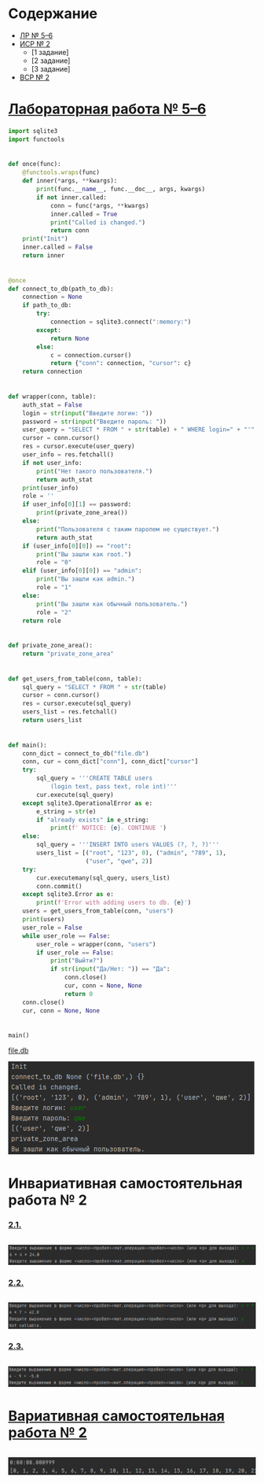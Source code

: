 # Содержание
- [ЛР № 5–6](#лабораторная-работа--56)
- [ИСР № 2](#инвариативная-самостоятельная-работа--2)
    - [1 задание]
    - [2 задание]
    - [3 задание]
- [ВСР № 2](#вариативная-самостоятельная-работа--2)

# [Лабораторная работа № 5–6](https://repl.it/@Rakleed/programming4-lab5-6)
```python
import sqlite3
import functools


def once(func):
    @functools.wraps(func)
    def inner(*args, **kwargs):
        print(func.__name__, func.__doc__, args, kwargs)
        if not inner.called:
            conn = func(*args, **kwargs)
            inner.called = True
            print("Called is changed.")
            return conn
    print("Init")
    inner.called = False
    return inner


@once
def connect_to_db(path_to_db):
    connection = None
    if path_to_db:
        try:
            connection = sqlite3.connect(":memory:")
        except:
            return None
        else:
            c = connection.cursor()
            return {"conn": connection, "cursor": c}
    return connection


def wrapper(conn, table):
    auth_stat = False
    login = str(input("Введите логин: "))
    password = str(input("Введите пароль: "))
    user_query = "SELECT * FROM " + str(table) + " WHERE login=" + "'" + login + "'"
    cursor = conn.cursor()
    res = cursor.execute(user_query)
    user_info = res.fetchall()
    if not user_info:
        print("Нет такого пользователя.")
        return auth_stat
    print(user_info)
    role = ''
    if user_info[0][1] == password:
        print(private_zone_area())
    else:
        print("Пользователя с таким паролем не существует.")
        return auth_stat
    if (user_info[0][0]) == "root":
        print("Вы зашли как root.")
        role = "0"
    elif (user_info[0][0]) == "admin":
        print("Вы зашли как admin.")
        role = "1"
    else:
        print("Вы зашли как обычный пользователь.")
        role = "2"
    return role


def private_zone_area():
    return "private_zone_area"


def get_users_from_table(conn, table):
    sql_query = "SELECT * FROM " + str(table)
    cursor = conn.cursor()
    res = cursor.execute(sql_query)
    users_list = res.fetchall()
    return users_list


def main():
    conn_dict = connect_to_db("file.db")
    conn, cur = conn_dict["conn"], conn_dict["cursor"]
    try:
        sql_query = '''CREATE TABLE users
            (login text, pass text, role int)'''
        cur.execute(sql_query)
    except sqlite3.OperationalError as e:
        e_string = str(e)
        if "already exists" in e_string:
            print(f' NOTICE: {e}. CONTINUE ')
    else:
        sql_query = '''INSERT INTO users VALUES (?, ?, ?)'''
        users_list = [("root", "123", 0), ("admin", "789", 1),
                      ("user", "qwe", 2)]
    try:
        cur.executemany(sql_query, users_list)
        conn.commit()
    except sqlite3.Error as e:
        print(f'Error with adding users to db. {e}')
    users = get_users_from_table(conn, "users")
    print(users)
    user_role = False
    while user_role == False:
        user_role = wrapper(conn, "users")
        if user_role == False:
            print("Выйти?")
            if str(input("Да/Нет: ")) == "Да":
                conn.close()
                cur, conn = None, None
                return 0
    conn.close()
    cur, conn = None, None


main()
```
[file.db](src/file.db)

![Result of lab5-6](src/programming4-lab5-6-result.png)

# Инвариативная самостоятельная работа № 2
### [2.1. ](https://repl.it/@Rakleed/programming4-indepworkinvar2-1)
```python

```
![Result of indepworkinvar2-1](src/programming4-indepworkinvar2-1-result.png)

### [2.2. ](https://repl.it/@Rakleed/programming4-indepworkinvar2-2)
```python

```
![Result of indepworkinvar2-2](src/programming4-indepworkinvar2-2-result.png)

### [2.3. ](https://repl.it/@Rakleed/programming4-indepworkinvar2-3)
```python

```
![Result of indepworkinvar2-3](src/programming4-indepworkinvar2-3-result.png)

# [Вариативная самостоятельная работа № 2](https://repl.it/@Rakleed/programming4-indepworkvar2)
```python

```
![Result of indepworkvar2](src/programming4-indepworkvar2-result.png)
